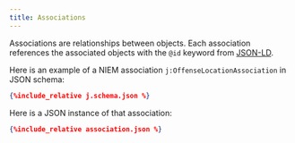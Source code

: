 ```yaml
---
title: Associations
---
```

Associations are relationships between objects.
Each association references the associated objects with the `@id` keyword from [JSON-LD](../../json-ld).

Here is an example of a NIEM association `j:OffenseLocationAssociation` in JSON schema:

```json
{%include_relative j.schema.json %}
```

Here is a JSON instance of that association:

```json
{%include_relative association.json %}
```

